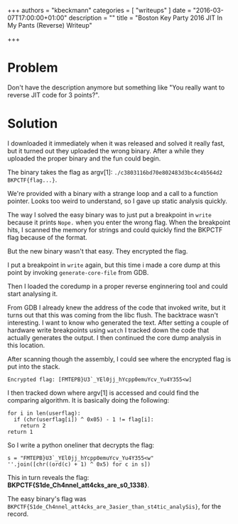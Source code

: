 +++
authors = "kbeckmann"
categories = [ "writeups" ]
date = "2016-03-07T17:00:00+01:00"
description = ""
title = "Boston Key Party 2016 JIT In My Pants (Reverse) Writeup"

+++

# Problem

Don't have the description anymore but something like "You really want to reverse JIT code for 3 points?".

# Solution

I downloaded it immediately when it was released and solved it really fast, but it turned out they uploaded the wrong binary. After a while they uploaded the proper binary and the fun could begin.

The binary takes the flag as argv[1]: `./c3803116bd70e802483d3bc4c4b564d2 BKPCTF{flag...}`.

We're provided with a binary with a strange loop and a call to a function pointer. Looks too weird to understand, so I gave up static analysis quickly.

The way I solved the easy binary was to just put a breakpoint in `write` because it prints `Nope.` when you enter the wrong flag. When the breakpoint hits, I scanned the memory for strings and could quickly find the BKPCTF flag because of the format.

But the new binary wasn't that easy. They encrypted the flag.

I put a breakpoint in `write` again, but this time i made a core dump at this point by invoking `generate-core-file` from GDB.

Then I loaded the coredump in a proper reverse enginnering tool and could start analysing it.

From GDB I already knew the address of the code that invoked write, but it turns out that this was coming from the libc flush. The backtrace wasn't interesting. I want to know who generated the text. After setting a couple of hardware write breakpoints using `watch` I tracked down the code that actually generates the output. I then continued the core dump analysis in this location.

After scanning though the assembly, I could see where the encrypted flag is put into the stack.

~~~
Encrypted flag: [FMTEPB}U3`_YEl0jj_hYcpp0emuYcv_Yu4Y355<w]
~~~

I then tracked down where argv[1] is accessed and could find the comparing algorithm. It is basically doing the following:

~~~
for i in len(userflag):
  if (chr(userflag[i]) ^ 0x05) - 1 != flag[i]:
    return 2
return 1
~~~

So I write a python oneliner that decrypts the flag:

~~~
s = "FMTEPB}U3`_YEl0jj_hYcpp0emuYcv_Yu4Y355<w"
''.join([chr((ord(c) + 1) ^ 0x5) for c in s])
~~~

This in turn reveals the flag: **BKPCTF{S1de_Ch4nnel_att4cks_are_s0_1338}**.

The easy binary's flag was `BKPCTF{S1de_Ch4nnel_att4cks_are_3asier_than_st4tic_analySis}`, for the record.
